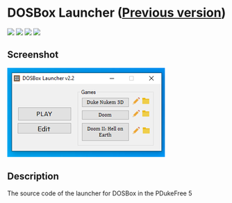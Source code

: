 # DOSBox Launcher ([Previous version](https://github.com/Zalexanninev15/dosbox-launcher))

[![](https://img.shields.io/badge/OS-Windows-informational?logo=windows)](https://github.com/Zalexanninev15/dosbox-launcher-next)
[![](https://img.shields.io/badge/license-GPLv3-green.svg)](LICENSE)
[![](https://img.shields.io/badge/donate-QIWI-FF8C00.svg)](https://qiwi.com/n/ZALEXANNINEV15)
[![](https://img.shields.io/badge/donate-YooMoney-8B3FFD.svg)](https://yoomoney.ru/to/410015106319420)

## Screenshot
![Screenshot](https://github.com/Zalexanninev15/dosbox-launcher-next/blob/master/Screenshot.png)

## Description
The source code of the launcher for DOSBox in the PDukeFree 5
